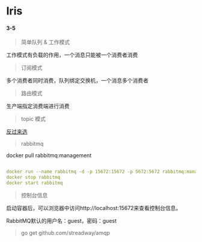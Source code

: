 

# Iris 
 
 
 
 
 
 
 
#### 3-5

> 简单队列 & 工作模式

工作模式有负载的作用，一个消息只能被一个消费者消费

> 订阅模式

多个消费者同时消费，队列绑定交换机，一个消息多个消费者

> 路由模式

生产端指定消费端进行消费

> topic 模式

[反过来选](https://www.cnblogs.com/LUA123/p/8477387.html)
 
> rabbitmq 

docker pull rabbitmq:management

```yaml

docker run --name rabbitmq -d -p 15672:15672 -p 5672:5672 rabbitmq:management
docker stop rabbitmq
docker start rabbitmq
```

>控制台信息 

启动容器后，可以浏览器中访问http://localhost:15672来查看控制台信息。
 
RabbitMQ默认的用户名：guest，密码：guest

>  go get github.com/streadway/amqp



